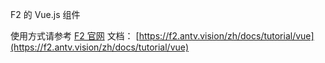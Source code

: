 F2 的 Vue.js 组件

使用方式请参考 [F2 官网](https://f2.antv.vision) 文档： [https://f2.antv.vision/zh/docs/tutorial/vue](https://f2.antv.vision/zh/docs/tutorial/vue)
